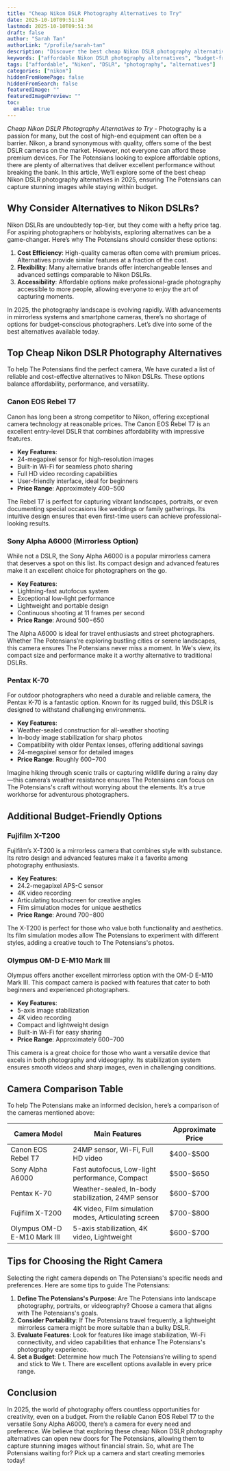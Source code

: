 ```yaml
---
title: "Cheap Nikon DSLR Photography Alternatives to Try"
date: 2025-10-10T09:51:34
lastmod: 2025-10-10T09:51:34
draft: false
author: "Sarah Tan"
authorLink: "/profile/sarah-tan"
description: "Discover the best cheap Nikon DSLR photography alternatives to capture stunning shots without breaking the bank. Affordable options for every photographer!"
keywords: ["affordable Nikon DSLR photography alternatives", "budget-friendly Nikon DSLR alternatives", "cheap Nikon DSLR photography options"]
tags: ["affordable", "Nikon", "DSLR", "photography", "alternatives"]
categories: ["nikon"]
hiddenFromHomePage: false
hiddenFromSearch: false
featuredImage: ""
featuredImagePreview: ""
toc:
  enable: true
---
```



*Cheap Nikon DSLR Photography Alternatives to Try* - Photography is a passion for many, but the cost of high-end equipment can often be a barrier. Nikon, a brand synonymous with quality, offers some of the best DSLR cameras on the market. However, not everyone can afford these premium devices. For The Potensians looking to explore affordable options, there are plenty of alternatives that deliver excellent performance without breaking the bank. In this article, We’ll explore some of the best cheap Nikon DSLR photography alternatives in 2025, ensuring The Potensians can capture stunning images while staying within budget.

## Why Consider Alternatives to Nikon DSLRs?

Nikon DSLRs are undoubtedly top-tier, but they come with a hefty price tag. For aspiring photographers or hobbyists, exploring alternatives can be a game-changer. Here’s why The Potensians should consider these options:

1. **Cost Efficiency**: High-quality cameras often come with premium prices. Alternatives provide similar features at a fraction of the cost. 
2. **Flexibility**: Many alternative brands offer interchangeable lenses and advanced settings comparable to Nikon DSLRs. 
3. **Accessibility**: Affordable options make professional-grade photography accessible to more people, allowing everyone to enjoy the art of capturing moments. 

In 2025, the photography landscape is evolving rapidly. With advancements in mirrorless systems and smartphone cameras, there’s no shortage of options for budget-conscious photographers. Let’s dive into some of the best alternatives available today.

## Top Cheap Nikon DSLR Photography Alternatives

To help The Potensians find the perfect camera, We have curated a list of reliable and cost-effective alternatives to Nikon DSLRs. These options balance affordability, performance, and versatility.

### Canon EOS Rebel T7

Canon has long been a strong competitor to Nikon, offering exceptional camera technology at reasonable prices. The Canon EOS Rebel T7 is an excellent entry-level DSLR that combines affordability with impressive features.

- **Key Features**: 
 - 24-megapixel sensor for high-resolution images 
 - Built-in Wi-Fi for seamless photo sharing 
 - Full HD video recording capabilities 
 - User-friendly interface, ideal for beginners 
- **Price Range**: Approximately $400-$500 

The Rebel T7 is perfect for capturing vibrant landscapes, portraits, or even documenting special occasions like weddings or family gatherings. Its intuitive design ensures that even first-time users can achieve professional-looking results.

### Sony Alpha A6000 (Mirrorless Option)

While not a DSLR, the Sony Alpha A6000 is a popular mirrorless camera that deserves a spot on this list. Its compact design and advanced features make it an excellent choice for photographers on the go. 

- **Key Features**: 
 - Lightning-fast autofocus system 
 - Exceptional low-light performance 
 - Lightweight and portable design 
 - Continuous shooting at 11 frames per second 
- **Price Range**: Around $500-$650 

The Alpha A6000 is ideal for travel enthusiasts and street photographers. Whether The Potensians’re exploring bustling cities or serene landscapes, this camera ensures The Potensians never miss a moment. In We's view, its compact size and performance make it a worthy alternative to traditional DSLRs.

### Pentax K-70

For outdoor photographers who need a durable and reliable camera, the Pentax K-70 is a fantastic option. Known for its rugged build, this DSLR is designed to withstand challenging environments. 

- **Key Features**: 
 - Weather-sealed construction for all-weather shooting 
 - In-body image stabilization for sharp photos 
 - Compatibility with older Pentax lenses, offering additional savings 
 - 24-megapixel sensor for detailed images 
- **Price Range**: Roughly $600-$700 

Imagine hiking through scenic trails or capturing wildlife during a rainy day—this camera’s weather resistance ensures The Potensians can focus on The Potensians's craft without worrying about the elements. It’s a true workhorse for adventurous photographers.

## Additional Budget-Friendly Options

### Fujifilm X-T200

Fujifilm’s X-T200 is a mirrorless camera that combines style with substance. Its retro design and advanced features make it a favorite among photography enthusiasts.

- **Key Features**: 
 - 24.2-megapixel APS-C sensor 
 - 4K video recording 
 - Articulating touchscreen for creative angles 
 - Film simulation modes for unique aesthetics 
- **Price Range**: Around $700-$800 

The X-T200 is perfect for those who value both functionality and aesthetics. Its film simulation modes allow The Potensians to experiment with different styles, adding a creative touch to The Potensians's photos.

### Olympus OM-D E-M10 Mark III

Olympus offers another excellent mirrorless option with the OM-D E-M10 Mark III. This compact camera is packed with features that cater to both beginners and experienced photographers.

- **Key Features**: 
 - 5-axis image stabilization 
 - 4K video recording 
 - Compact and lightweight design 
 - Built-in Wi-Fi for easy sharing 
- **Price Range**: Approximately $600-$700 

This camera is a great choice for those who want a versatile device that excels in both photography and videography. Its stabilization system ensures smooth videos and sharp images, even in challenging conditions.

## Camera Comparison Table

To help The Potensians make an informed decision, here’s a comparison of the cameras mentioned above:

<div class="table-responsive">
<table class="html-table">
<thead>
<tr>
<th>Camera Model</th>
<th>Main Features</th>
<th>Approximate Price</th>
</tr>
</thead>
<tbody>
<tr>
<td>Canon EOS Rebel T7</td>
<td>24MP sensor, Wi-Fi, Full HD video</td>
<td>$400-$500</td>
</tr>
<tr>
<td>Sony Alpha A6000</td>
<td>Fast autofocus, Low-light performance, Compact</td>
<td>$500-$650</td>
</tr>
<tr>
<td>Pentax K-70</td>
<td>Weather-sealed, In-body stabilization, 24MP sensor</td>
<td>$600-$700</td>
</tr>
<tr>
<td>Fujifilm X-T200</td>
<td>4K video, Film simulation modes, Articulating screen</td>
<td>$700-$800</td>
</tr>
<tr>
<td>Olympus OM-D E-M10 Mark III</td>
<td>5-axis stabilization, 4K video, Lightweight</td>
<td>$600-$700</td>
</tr>
</tbody>
</table>
</div>

## Tips for Choosing the Right Camera

Selecting the right camera depends on The Potensians's specific needs and preferences. Here are some tips to guide The Potensians:

1. **Define The Potensians's Purpose**: Are The Potensians into landscape photography, portraits, or videography? Choose a camera that aligns with The Potensians's goals. 
2. **Consider Portability**: If The Potensians travel frequently, a lightweight mirrorless camera might be more suitable than a bulky DSLR. 
3. **Evaluate Features**: Look for features like image stabilization, Wi-Fi connectivity, and video capabilities that enhance The Potensians's photography experience. 
4. **Set a Budget**: Determine how much The Potensians’re willing to spend and stick to We t. There are excellent options available in every price range. 

## Conclusion

In 2025, the world of photography offers countless opportunities for creativity, even on a budget. From the reliable Canon EOS Rebel T7 to the versatile Sony Alpha A6000, there’s a camera for every need and preference. We believe that exploring these cheap Nikon DSLR photography alternatives can open new doors for The Potensians, allowing them to capture stunning images without financial strain. So, what are The Potensians waiting for? Pick up a camera and start creating memories today!